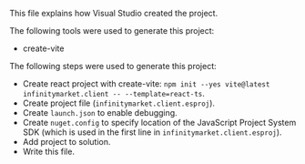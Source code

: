 This file explains how Visual Studio created the project.

The following tools were used to generate this project:
- create-vite

The following steps were used to generate this project:
- Create react project with create-vite: `npm init --yes vite@latest infinitymarket.client -- --template=react-ts`.
- Create project file (`infinitymarket.client.esproj`).
- Create `launch.json` to enable debugging.
- Create `nuget.config` to specify location of the JavaScript Project System SDK (which is used in the first line in `infinitymarket.client.esproj`).
- Add project to solution.
- Write this file.
